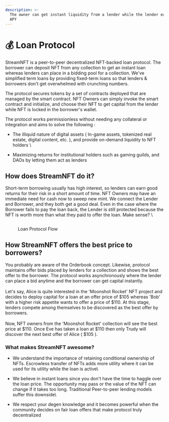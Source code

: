 ```yaml
---
description: >-
  The owner can get instant liquidity from a lender while the lender earns > 50%
  APY
---
```


# 💰 Loan Protocol

StreamNFT is a peer-to-peer decentralized NFT-backed loan protocol. The borrower can deposit NFT from any collection to get an instant loan whereas lenders can place in a bidding pool for a collection. We've simplified term loans by providing fixed-term loans so that lenders & borrowers don't get overwhelmed with crunching numbers.

The protocol secures tokens by a set of contracts deployed that are managed by the smart contract. NFT Owners can simply invoke the smart contract and initialize, and choose their NFT to get capital from the lender while NFT is locked in the borrower's wallet.

The protocol works permissionless without needing any collateral or integration and aims to solve the following :&#x20;

* The illiquid nature of digital assets ( In-game assets, tokenized real estate, digital content, etc. ), and provide on-demand liquidity to NFT holders \

* Maximizing returns for institutional holders such as gaming guilds, and DAOs by letting them act as lenders&#x20;

## How does StreamNFT do it?

Short-term borrowing usually has high interest, so lenders can earn good returns for their risk in a short amount of time. NFT Owners may have an immediate need for cash now to sweep new mint. We connect the Lender and Borrower, and they both get a good deal. Even in the case where the Borrower fails to pay the loan back, the Lender is still protected because the NFT is worth more than what they paid to offer the loan. Make sense? \




<figure><img src="../../.gitbook/assets/Post 5.png" alt=""><figcaption><p>Loan Protocol Flow</p></figcaption></figure>

## How StreamNFT offers the best price to borrowers?

You probably are aware of the Orderbook concept. Likewise, protocol maintains offer bids placed by lenders for a collection and shows the best offer to the borrower. The protocol works asynchronously where the lender can place a bid anytime and the borrower can get capital instantly. \
\
Let's say, Alice is quite interested in the 'Moonshot Rocket' NFT project and decides to deploy capital for a loan at an offer price of $105 whereas 'Bob' with a higher risk appetite wants to offer a price of $110. At this stage, lenders compete among themselves to be discovered as the best offer by borrowers.\
\
Now, NFT owners from the 'Moonshot Rocket' collection will see the best price at $110. Once Eve has taken a loan at $110 then only Trudy will discover the next best offer of Alice ( $105 ).&#x20;

### What makes StreamNFT awesome?

* We understand the importance of retaining conditional ownership of NFTs. Escrowless transfer of NFTs adds more utility where it can be used for its utility while the loan is active\

* We believe in instant loans since you don't have the time to haggle over the loan price. The opportunity may pass or the value of the NFT can change if it takes too long. Traditional Peer-to-peer lending models suffer this downside\

* We respect your degen knowledge and it becomes powerful when the community decides on fair loan offers that make protocol truly decentralized
